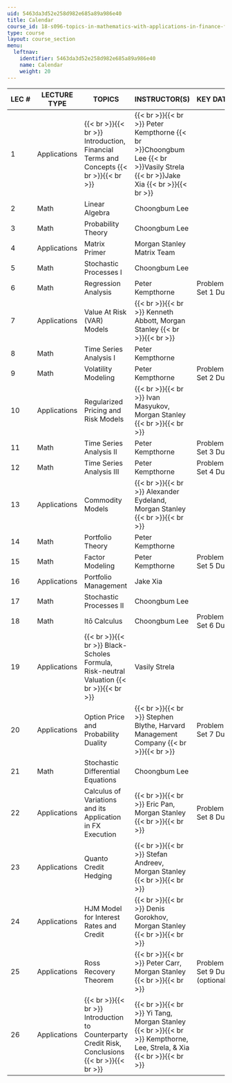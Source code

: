 ```yaml
---
uid: 5463da3d52e258d982e685a89a986e40
title: Calendar
course_id: 18-s096-topics-in-mathematics-with-applications-in-finance-fall-2013
type: course
layout: course_section
menu:
  leftnav:
    identifier: 5463da3d52e258d982e685a89a986e40
    name: Calendar
    weight: 20
---
```


| LEC # | LECTURE TYPE | TOPICS | INSTRUCTOR(S) | KEY DATES |
| --- | --- | --- | --- | --- |
| 1 | Applications |  {{< br >}}{{< br >}} Introduction, Financial Terms and Concepts {{< br >}}{{< br >}}  |  {{< br >}}{{< br >}} Peter Kempthorne  {{< br >}}Choongbum Lee  {{< br >}}Vasily Strela  {{< br >}}Jake Xia {{< br >}}{{< br >}}  | &nbsp; |
| 2 | Math | Linear Algebra | Choongbum Lee | &nbsp; |
| 3 | Math | Probability Theory | Choongbum Lee | &nbsp; |
| 4 | Applications | Matrix Primer | Morgan Stanley Matrix Team | &nbsp; |
| 5 | Math | Stochastic Processes I | Choongbum Lee | &nbsp; |
| 6 | Math | Regression Analysis | Peter Kempthorne | Problem Set 1 Due |
| 7 | Applications | Value At Risk (VAR) Models |  {{< br >}}{{< br >}} Kenneth Abbott, Morgan Stanley {{< br >}}{{< br >}}  | &nbsp; |
| 8 | Math | Time Series Analysis I | Peter Kempthorne | &nbsp; |
| 9 | Math | Volatility Modeling | Peter Kempthorne | Problem Set 2 Due |
| 10 | Applications | Regularized Pricing and Risk Models |  {{< br >}}{{< br >}} Ivan Masyukov, Morgan Stanley {{< br >}}{{< br >}}  | &nbsp; |
| 11 | Math | Time Series Analysis II | Peter Kempthorne | Problem Set 3 Due |
| 12 | Math | Time Series Analysis III | Peter Kempthorne | Problem Set 4 Due |
| 13 | Applications | Commodity Models |  {{< br >}}{{< br >}} Alexander Eydeland, Morgan Stanley {{< br >}}{{< br >}}  | &nbsp; |
| 14 | Math | Portfolio Theory | Peter Kempthorne | &nbsp; |
| 15 | Math | Factor Modeling | Peter Kempthorne | Problem Set 5 Due |
| 16 | Applications | Portfolio Management | Jake Xia | &nbsp; |
| 17 | Math | Stochastic Processes II | Choongbum Lee | &nbsp; |
| 18 | Math | Itō Calculus | Choongbum Lee | Problem Set 6 Due |
| 19 | Applications |  {{< br >}}{{< br >}} Black-Scholes Formula, Risk-neutral Valuation {{< br >}}{{< br >}}  | Vasily Strela | &nbsp; |
| 20 | Applications | Option Price and Probability Duality |  {{< br >}}{{< br >}} Stephen Blythe, Harvard Management Company {{< br >}}{{< br >}}  | Problem Set 7 Due |
| 21 | Math | Stochastic Differential Equations | Choongbum Lee | &nbsp; |
| 22 | Applications | Calculus of Variations and its Application in FX Execution |  {{< br >}}{{< br >}} Eric Pan, Morgan Stanley {{< br >}}{{< br >}}  | Problem Set 8 Due |
| 23 | Applications | Quanto Credit Hedging |  {{< br >}}{{< br >}} Stefan Andreev, Morgan Stanley {{< br >}}{{< br >}}  | &nbsp; |
| 24 | Applications | HJM Model for Interest Rates and Credit |  {{< br >}}{{< br >}} Denis Gorokhov, Morgan Stanley {{< br >}}{{< br >}}  | &nbsp; |
| 25 | Applications | Ross Recovery Theorem |  {{< br >}}{{< br >}} Peter Carr, Morgan Stanley {{< br >}}{{< br >}}  | Problem Set 9 Due (optional) |
| 26 | Applications |  {{< br >}}{{< br >}} Introduction to Counterparty Credit Risk, Conclusions {{< br >}}{{< br >}}  |  {{< br >}}{{< br >}} Yi Tang, Morgan Stanley {{< br >}}{{< br >}} Kempthorne, Lee, Strela, & Xia {{< br >}}{{< br >}}  |